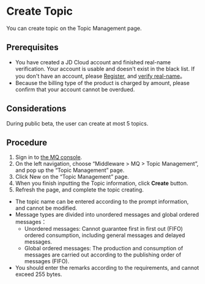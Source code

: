 # Create Topic
You can create topic on the Topic Management page. 
 ## Prerequisites
- You have created a JD Cloud account and finished real-name verification. Your account is usable and doesn't exist in the black list. 
If you don't have an account, please [Register](https://accounts.jdcloud.com/p/regPage?source=jdcloud&ReturnUrl=%2f%2fuc.jdcloud.com%2fpassport%2fcomplete%3freturnUrl%3dhttp%3A%2F%2Fuc.jdcloud.com%2Fredirect%2FloginRouter%3FreturnUrl%3Dhttps%253A%252F%252Fwww.jdcloud.com%252Fhelp%252Fdetail%252F734%252FisCatalog%252F1), and [verify real-name](https://uc.jdcloud.com/account/certify)。
- Because the billing type of the product is charged by amount, please confirm that your account cannot be overdued.

## Considerations
During public beta, the user can create at most 5 topics.


## Procedure
1. Sign in to [the MQ console]().
2. On the left navigation, choose “Middleware > MQ > Topic Management”, and pop up the “Topic Management” page.
3. Click New on the “Topic Management” page.  
4. When you finish inputting the Topic information, click **Create** button.
5. Refresh the page, and complete the topic creating. 
  

* The topic name can be entered according to the prompt information, and cannot be modified.
* Message types are divided into unordered messages and global ordered messages：
  *	Unordered messages: Cannot guarantee first in first out (FIFO) ordered consumption, including general messages and delayed messages.
  *	Global ordered messages: The production and consumption of messages are carried out according to the publishing order of messages (FIFO).
* You should enter the remarks according to the requirements, and cannot exceed 255 bytes.

